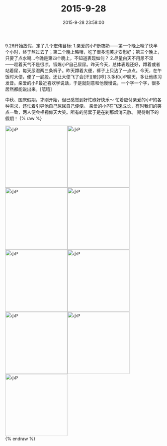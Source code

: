 ﻿---
title: 2015-9-28
date: 2015-9-28 23:58:00
tags:
categories: 妈妈
---
9.26开始放假，定了几个宏伟目标:
1.亲爱的小P断夜奶——第一个晚上嚎了快半个小时，终于熬过去了；第二个晚上略嚎，吃了很多泡芙才安慰好；第三个晚上，只要了点水喝…今晚是第四个晚上，不知道表现如何？
2.尽量白天不用尿不湿——趁着天气不是很凉，锻炼小P自己尿尿。昨天今天，总体表现还好，蹲着或者站着尿，每天尿湿两三条裤子。昨天蹲着大便，裤子上只沾了一点点。今天，在午饭时大便，便了一屁股。还让大便飞了会[汗][晕][哼]
3.多和小P聊天，多让他练习发音。亲爱的小P最近喜欢学说话，于是就刻意和他慢慢说，一个字一个字，很多居然都能说出来。[嘻嘻]

中秋、国庆假期，才刚开始，但已感觉到好忙碌好快乐～
忙着应付亲爱的小P的各种需求，还忙着引导他自己尿尿自己便便。
亲爱的小P在飞速成长，有时我们的笑点一致，两人便会相视仰天大笑。所有的劳累于是在刹那烟消云散。
期待剩下的假期！
{% raw %}
<div style="width:500 px">
<div style="float:left; width:100 px"><img src="/2015-9-28/微信图片_20171011160024.jpg" width="200" alt="小P"></div>
<div style="float:left; width:100 px"><img src="/2015-9-28/微信图片_20171011160038.jpg" width="200" alt="小P"></div>
<div style="float:left; width:100 px"><img src="/2015-9-28/微信图片_20171011160048.jpg" width="200" alt="小P"></div>
<div style="float:left; width:100 px"><img src="/2015-9-28/微信图片_20171011160056.jpg" width="200" alt="小P"></div>
<div style="float:left; width:100 px"><img src="/2015-9-28/微信图片_20171011160104.jpg" width="200" alt="小P"></div>
<div style="float:left; width:100 px"><img src="/2015-9-28/微信图片_20171011160113.jpg" width="200" alt="小P"></div>
<div style="float:left; width:100 px"><img src="/2015-9-28/微信图片_20171011160122.jpg" width="200" alt="小P"></div>
<div style="float:left; width:100 px"><img src="/2015-9-28/微信图片_20171011160130.jpg" width="200" alt="小P"></div>
<div style="float:left; width:100 px"><img src="/2015-9-28/微信图片_20171011160138.jpg" width="200" alt="小P"></div>
<div style="clear:both"></div>
</div>
{% endraw %}